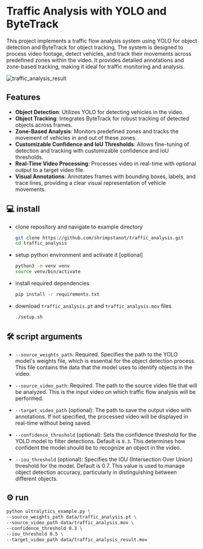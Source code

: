 # Traffic Analysis with YOLO and ByteTrack

This project implements a traffic flow analysis system using YOLO for object detection and ByteTrack for object tracking.
The system is designed to process video footage, detect vehicles, and track their movements across predefined zones within the video.
It provides detailed annotations and zone-based tracking, making it ideal for traffic monitoring and analysis.



![traffic_analysis_result](https://github.com/user-attachments/assets/e74cff03-d57d-4b0c-9b59-c9032e5bcd17)




## Features
- **Object Detection**: Utilizes YOLO for detecting vehicles in the video.
- **Object Tracking**: Integrates ByteTrack for robust tracking of detected objects across frames.
- **Zone-Based Analysis**: Monitors predefined zones and tracks the movement of vehicles in and out of these zones.
- **Customizable Confidence and IoU Thresholds**: Allows fine-tuning of detection and tracking with customizable confidence and IoU thresholds.
- **Real-Time Video Processing**: Processes video in real-time with optional output to a target video file.
- **Visual Annotations**: Annotates frames with bounding boxes, labels, and trace lines, providing a clear visual representation of vehicle movements.

## 💻 install

- clone repository and navigate to example directory

  ```bash
  git clone https://github.com/shrimpstanot/traffic_analysis.git
  cd traffic_analysis
  ```

- setup python environment and activate it [optional]

  ```bash
  python3 -m venv venv
  source venv/bin/activate
  ```

- install required dependencies

  ```bash
  pip install -r requirements.txt
  ```

- download `traffic_analysis.pt` and `traffic_analysis.mov` files

  ```bash
  ./setup.sh
  ```

## 🛠️ script arguments

  - `--source_weights_path`: Required. Specifies the path to the YOLO model's weights
    file, which is essential for the object detection process. This file contains the
    data that the model uses to identify objects in the video.

  - `--source_video_path`: Required. The path to the source video file that will be
    analyzed. This is the input video on which traffic flow analysis will be performed.
  - `--target_video_path` (optional): The path to save the output video with
    annotations. If not specified, the processed video will be displayed in real-time
    without being saved.
  - `--confidence_threshold` (optional): Sets the confidence threshold for the YOLO
    model to filter detections. Default is `0.3`. This determines how confident the
    model should be to recognize an object in the video.
  - `--iou_threshold` (optional): Specifies the IOU (Intersection Over Union) threshold
    for the model. Default is 0.7. This value is used to manage object detection
    accuracy, particularly in distinguishing between different objects.

## ⚙️ run

  ```bash
  python ultralytics_example.py \
  --source_weights_path data/traffic_analysis.pt \
  --source_video_path data/traffic_analysis.mov \
  --confidence_threshold 0.3 \
  --iou_threshold 0.5 \
  --target_video_path data/traffic_analysis_result.mov
```
